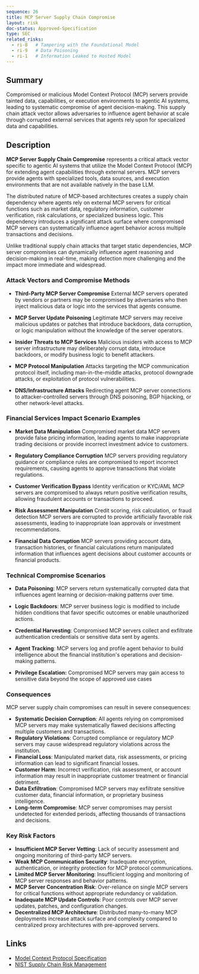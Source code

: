 ```yaml
---
sequence: 26
title: MCP Server Supply Chain Compromise
layout: risk
doc-status: Approved-Specification
type: SEC
related_risks:
  - ri-8   # Tampering with the Foundational Model
  - ri-9   # Data Poisoning
  - ri-1   # Information Leaked to Hosted Model
---
```


## Summary

Compromised or malicious Model Context Protocol (MCP) servers provide tainted data, capabilities, or execution environments to agentic AI systems, leading to systematic compromise of agent decision-making. This supply chain attack vector allows adversaries to influence agent behavior at scale through corrupted external services that agents rely upon for specialized data and capabilities.

## Description

**MCP Server Supply Chain Compromise** represents a critical attack vector specific to agentic AI systems that utilize the Model Context Protocol (MCP) for extending agent capabilities through external servers. MCP servers provide agents with specialized tools, data sources, and execution environments that are not available natively in the base LLM.

The distributed nature of MCP-based architectures creates a supply chain dependency where agents rely on external MCP servers for critical functions such as market data, regulatory information, customer verification, risk calculations, or specialized business logic. This dependency introduces a significant attack surface where compromised MCP servers can systematically influence agent behavior across multiple transactions and decisions.

Unlike traditional supply chain attacks that target static dependencies, MCP server compromises can dynamically influence agent reasoning and decision-making in real-time, making detection more challenging and the impact more immediate and widespread.

### Attack Vectors and Compromise Methods

* **Third-Party MCP Server Compromise**
  External MCP servers operated by vendors or partners may be compromised by adversaries who then inject malicious data or logic into the services that agents consume.

* **MCP Server Update Poisoning**
  Legitimate MCP servers may receive malicious updates or patches that introduce backdoors, data corruption, or logic manipulation without the knowledge of the server operators.

* **Insider Threats to MCP Services**
  Malicious insiders with access to MCP server infrastructure may deliberately corrupt data, introduce backdoors, or modify business logic to benefit attackers.

* **MCP Protocol Manipulation**
  Attacks targeting the MCP communication protocol itself, including man-in-the-middle attacks, protocol downgrade attacks, or exploitation of protocol vulnerabilities.

* **DNS/Infrastructure Attacks**
  Redirecting agent MCP server connections to attacker-controlled servers through DNS poisoning, BGP hijacking, or other network-level attacks.

### Financial Services Impact Scenario Examples

* **Market Data Manipulation**
  Compromised market data MCP servers provide false pricing information, leading agents to make inappropriate trading decisions or provide incorrect investment advice to customers.

* **Regulatory Compliance Corruption**
  MCP servers providing regulatory guidance or compliance rules are compromised to report incorrect requirements, causing agents to approve transactions that violate regulations.

* **Customer Verification Bypass**
  Identity verification or KYC/AML MCP servers are compromised to always return positive verification results, allowing fraudulent accounts or transactions to proceed.

* **Risk Assessment Manipulation**
  Credit scoring, risk calculation, or fraud detection MCP servers are corrupted to provide artificially favorable risk assessments, leading to inappropriate loan approvals or investment recommendations.

* **Financial Data Corruption**
  MCP servers providing account data, transaction histories, or financial calculations return manipulated information that influences agent decisions about customer accounts or financial products.

### Technical Compromise Scenarios

* **Data Poisoning**: MCP servers return systematically corrupted data that influences agent learning or decision-making patterns over time.

* **Logic Backdoors**: MCP server business logic is modified to include hidden conditions that favor specific outcomes or enable unauthorized actions.

* **Credential Harvesting**: Compromised MCP servers collect and exfiltrate authentication credentials or sensitive data sent by agents.

* **Agent Tracking**: MCP servers log and profile agent behavior to build intelligence about the financial institution's operations and decision-making patterns.

* **Privilege Escalation:** Compromised MCP servers may gain access to sensitive data beyond the scope of approved use cases

### Consequences

MCP server supply chain compromises can result in severe consequences:

* **Systematic Decision Corruption**: All agents relying on compromised MCP servers may make systematically flawed decisions affecting multiple customers and transactions.
* **Regulatory Violations**: Corrupted compliance or regulatory MCP servers may cause widespread regulatory violations across the institution.
* **Financial Loss**: Manipulated market data, risk assessments, or pricing information can lead to significant financial losses.
* **Customer Harm**: Incorrect verification, risk assessment, or account information may result in inappropriate customer treatment or financial detriment.
* **Data Exfiltration**: Compromised MCP servers may exfiltrate sensitive customer data, financial information, or proprietary business intelligence.
* **Long-term Compromise**: MCP server compromises may persist undetected for extended periods, affecting thousands of transactions and decisions.

### Key Risk Factors

- **Insufficient MCP Server Vetting**: Lack of security assessment and ongoing monitoring of third-party MCP servers.
- **Weak MCP Communication Security**: Inadequate encryption, authentication, or integrity protection for MCP protocol communications.
- **Limited MCP Server Monitoring**: Insufficient logging and monitoring of MCP server responses and behavior patterns.
- **MCP Server Concentration Risk**: Over-reliance on single MCP servers for critical functions without appropriate redundancy or validation.
- **Inadequate MCP Update Controls**: Poor controls over MCP server updates, patches, and configuration changes.
- **Decentralized MCP Architecture**: Distributed many-to-many MCP deployments increase attack surface and complexity compared to centralized proxy architectures with pre-approved servers.

## Links

- [Model Context Protocol Specification](https://spec.modelcontextprotocol.io/)
- [NIST Supply Chain Risk Management](https://www.nist.gov/itl/executive-order-improving-nations-cybersecurity/software-supply-chain-security)